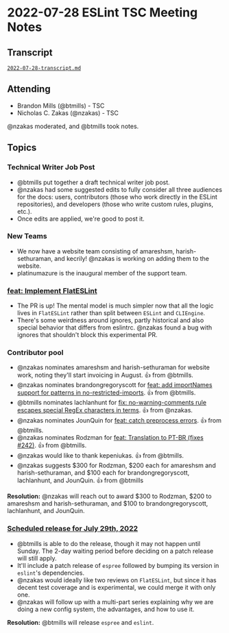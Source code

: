 # 2022-07-28 ESLint TSC Meeting Notes

## Transcript

[`2022-07-28-transcript.md`](2022-07-28-transcript.md)

## Attending

* Brandon Mills (@btmills) - TSC
* Nicholas C. Zakas (@nzakas) - TSC

@nzakas moderated, and @btmills took notes.

## Topics

### Technical Writer Job Post

* @btmills put together a draft technical writer job post.
* @nzakas had some suggested edits to fully consider all three audiences for the docs: users, contributors (those who work directly in the ESLint repositories), and developers (those who write custom rules, plugins, etc.).
* Once edits are applied, we're good to post it.

### New Teams

* We now have a website team consisting of amareshsm, harish-sethuraman, and kecrily! @nzakas is working on adding them to the website.
* platinumazure is the inaugural member of the support team.

### [feat: Implement FlatESLint](https://github.com/eslint/eslint/pull/16149)

* The PR is up! The mental model is much simpler now that all the logic lives in `FlatESLint` rather than split between `ESLint` and `CLIEngine`.
* There's some weirdness around ignores, partly historical and also special behavior that differs from eslintrc. @nzakas found a bug with ignores that shouldn't block this experimental PR.

### Contributor pool

* @nzakas nominates amareshsm and harish-sethuraman for website work, noting they'll start invoicing in August. :+1: from @btmills.
* @nzakas nominates brandongregoryscott for [feat: add importNames support for patterns in no-restricted-imports](https://github.com/eslint/eslint/pull/16059). :+1: from @btmills.
* @btmills nominates lachlanhunt for [fix: no-warning-comments rule escapes special RegEx characters in terms](https://github.com/eslint/eslint/pull/16090). :+1: from @nzakas.
* @nzakas nominates JounQuin for [feat: catch preprocess errors](https://github.com/eslint/eslint/pull/16105). :+1: from @btmills.
* @nzakas nominates Rodzman for [feat: Translation to PT-BR (fixes #242)](https://github.com/eslint/eslint.org/pull/251). :+1: from @btmills.
* @nzakas would like to thank kepeniukas. :+1: from @btmills.
* @nzakas suggests $300 for Rodzman, $200 each for amareshsm and harish-sethuraman, and $100 each for brandongregoryscott, lachlanhunt, and JounQuin. :+1: from @btmills

**Resolution:** @nzakas will reach out to award $300 to Rodzman, $200 to amareshsm and harish-sethuraman, and $100 to brandongregoryscott, lachlanhunt, and JounQuin.

### [Scheduled release for July 29th, 2022](https://github.com/eslint/eslint/issues/16146)

* @btmills is able to do the release, though it may not happen until Sunday. The 2-day waiting period before deciding on a patch release will still apply.
* It'll include a patch release of `espree` followed by bumping its version in `eslint`'s dependencies.
* @nzakas would ideally like two reviews on `FlatESLint`, but since it has decent test coverage and is experimental, we could merge it with only one.
* @nzakas will follow up with a multi-part series explaining why we are doing a new config system, the advantages, and how to use it.

**Resolution:** @btmills will release `espree` and `eslint`.
